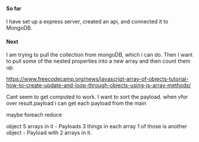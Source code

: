 #### So far

I have set up a express server, created an api, and connected it to MongoDB. 

#### Next

I am trying to pull the collection from mongoDB, which i can do. 
Then I want to pull some of the nested properties into a new array and then count them up. 

https://www.freecodecamp.org/news/javascript-array-of-objects-tutorial-how-to-create-update-and-loop-through-objects-using-js-array-methods/

Cant seem to get computed to work. 
I want to sort the payload. 
when vfor over result.payload i can get each payload from the main 

maybe foreach reduce


object 
    5 arrays in it - Payloads 
        3 things in each array 
            1 of those is another object - Payload 
                with 2 arrays in it. 